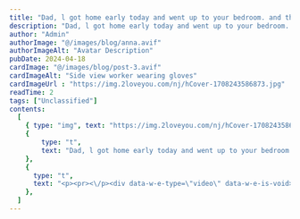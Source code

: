 ```yaml
---
title: "Dad, l got home early today and went up to your bedroom. and there was Mom"
description: "Dad, l got home early today and went up to your bedroom. and there was Mom"
author: "Admin"
authorImage: "@/images/blog/anna.avif"
authorImageAlt: "Avatar Description"
pubDate: 2024-04-18
cardImage: "@/images/blog/post-3.avif"
cardImageAlt: "Side view worker wearing gloves"
cardImageUrl : "https://img.2loveyou.com/nj/hCover-1708243586873.jpg"
readTime: 2
tags: ["Unclassified"]
contents:
  [
    { type: "img", text: "https://img.2loveyou.com/nj/hCover-1708243586873.jpg" },
    { 
        type: "t", 
        text: "Dad, l got home early today and went up to your bedroom. and there was Mom"
    },
    {
      type: "t",
      text: "<p><pr><\/p><div data-w-e-type=\"video\" data-w-e-is-void>\n<video poster=\"\" controls=\"true\" width=\"auto\" height=\"auto\" disablePictureInPicture=\"true\" controlslist=\"nodownload noplaybackrate noremoteplayback\" autoplay=\"autoplay\" muted><source src=\"https:\/\/store.fadecho.com\/mup2\/2024-02-18\/10_16_36_90384.mp4\" type=\"video\/mp4\"\/><\/video>\n<\/div><p><pr><\/p>"
    },
  ]
---
```

